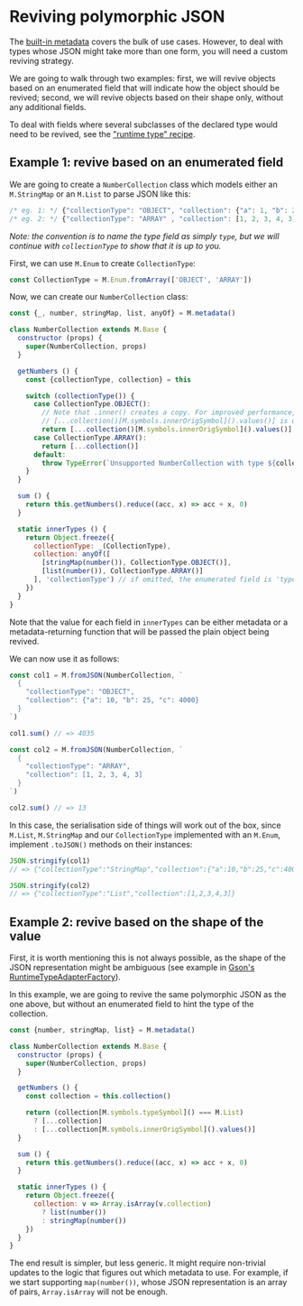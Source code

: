 # Reviving polymorphic JSON

The [built-in metadata](../introduction/metadata.md) covers the bulk of use
cases. However, to deal with types whose JSON might take more than one form,
you will need a custom reviving strategy.

We are going to walk through two examples: first, we will revive objects based
on an enumerated field that will indicate how the object should be revived;
second, we will revive objects based on their shape only, without any
additional fields.

To deal with fields where several subclasses of the declared type would need
to be revived, see the ["runtime type" recipe](../recipes/runtime_type_for_subclasses.md).

## Example 1: revive based on an enumerated field

We are going to create a `NumberCollection` class which models either an
`M.StringMap` or an `M.List` to parse JSON like this:

```js
/* eg. 1: */ {"collectionType": "OBJECT", "collection": {"a": 1, "b": 2}}
/* eg. 2: */ {"collectionType": "ARRAY" , "collection": [1, 2, 3, 4, 3]}
```

_Note: the convention is to name the type field as simply `type`, but we will
continue with `collectionType` to show that it is up to you._

First, we can use `M.Enum` to create `CollectionType`:

```js
const CollectionType = M.Enum.fromArray(['OBJECT', 'ARRAY'])
```

Now, we can create our `NumberCollection` class:

```js
const {_, number, stringMap, list, anyOf} = M.metadata()

class NumberCollection extends M.Base {
  constructor (props) {
    super(NumberCollection, props)
  }

  getNumbers () {
    const {collectionType, collection} = this

    switch (collectionType()) {
      case CollectionType.OBJECT():
        // Note that .inner() creates a copy. For improved performance,
        // [...collection()[M.symbols.innerOrigSymbol]().values()] is used
        return [...collection()[M.symbols.innerOrigSymbol]().values()]
      case CollectionType.ARRAY():
        return [...collection()]
      default:
        throw TypeError(`Unsupported NumberCollection with type ${collectionType.toJSON()}`)
    }
  }

  sum () {
    return this.getNumbers().reduce((acc, x) => acc + x, 0)
  }

  static innerTypes () {
    return Object.freeze({
      collectionType: _(CollectionType),
      collection: anyOf([
        [stringMap(number()), CollectionType.OBJECT()],
        [list(number()), CollectionType.ARRAY()]
      ], 'collectionType') // if omitted, the enumerated field is 'type'
    })
  }
}
```

Note that the value for each field in `innerTypes` can be either metadata or
a metadata-returning function that will be passed the plain object being
revived.

We can now use it as follows:

```js
const col1 = M.fromJSON(NumberCollection, `
  {
    "collectionType": "OBJECT",
    "collection": {"a": 10, "b": 25, "c": 4000}
  }
`)

col1.sum() // => 4035
```

```js
const col2 = M.fromJSON(NumberCollection, `
  {
    "collectionType": "ARRAY",
    "collection": [1, 2, 3, 4, 3]
  }
`)

col2.sum() // => 13
```

In this case, the serialisation side of things will work out of the box, since
`M.List`, `M.StringMap` and our `CollectionType` implemented with an `M.Enum`,
implement `.toJSON()` methods on their instances:

```js
JSON.stringify(col1)
// => {"collectionType":"StringMap","collection":{"a":10,"b":25,"c":4000}}

JSON.stringify(col2)
// => {"collectionType":"List","collection":[1,2,3,4,3]}
```

## Example 2: revive based on the shape of the value

First, it is worth mentioning this is not always possible, as the shape of the
JSON representation might be ambiguous (see example in
[Gson's RuntimeTypeAdapterFactory](https://github.com/google/gson/blob/gson-parent-2.8.0/extras/src/main/java/com/google/gson/typeadapters/RuntimeTypeAdapterFactory.java#L36)).

In this example, we are going to revive the same polymorphic JSON as the one
above, but without an enumerated field to hint the type of the collection.

```js
const {number, stringMap, list} = M.metadata()

class NumberCollection extends M.Base {
  constructor (props) {
    super(NumberCollection, props)
  }

  getNumbers () {
    const collection = this.collection()

    return (collection[M.symbols.typeSymbol]() === M.List)
      ? [...collection]
      : [...collection[M.symbols.innerOrigSymbol]().values()]
  }

  sum () {
    return this.getNumbers().reduce((acc, x) => acc + x, 0)
  }

  static innerTypes () {
    return Object.freeze({
      collection: v => Array.isArray(v.collection)
        ? list(number())
        : stringMap(number())
    })
  }
}
```

The end result is simpler, but less generic. It might require non-trivial
updates to the logic that figures out which metadata to use. For example,
if we start supporting `map(number())`, whose JSON representation is an
array of pairs, `Array.isArray` will not be enough.
